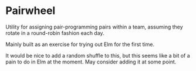 # Pairwheel

Utility for assigning pair-programming pairs within a team, assuming they rotate in a round-robin fashion each day.

Mainly built as an exercise for trying out Elm for the first time.

It would be nice to add a random shuffle to this, but this seems like a bit of a pain to do in Elm at the moment. May consider adding it at some point.
